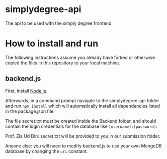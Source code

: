 # simplydegree-api
The api to be used with the simply degree frontend

# How to install and run
The following instructions assume you already have forked or otherwise copied the files in this repository to your local machine.
## backend.js
First, install [Node.js](https://nodejs.org/en/).

Afterwards, in a command prompt navigate to the simplydegree-api folder and run `npm install` which will automatically install all dependencies listed in the package.json file.

The file secret.txt must be created inside the Backend folder, and should contain the login credentials for the database like `[username]:[password]`.

Prof. Zia Ud Din: secret.txt will be provided to you in our submission folder.

Anyone else: you will need to modify backend.js to use your own MongoDB database by changing the `uri` constant.
